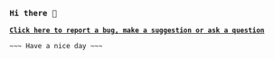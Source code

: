 ### `Hi there 👋`

**[`Click here to report a bug, make a suggestion or ask a question`](https://github.com/igorlogius/igorlogius/issues/new/choose)**

`~~~ Have a nice day ~~~`
